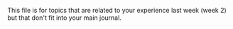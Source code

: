 This file is for topics that are related to your experience last week (week 2) but that don't fit into your main journal.
